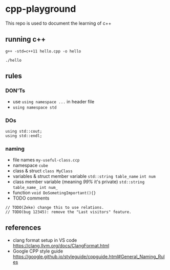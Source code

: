 # cpp-playground
This repo is used to document the learning of c++

## running c++
```
g++ -std=c++11 hello.cpp -o hello
```
```
./hello
```

## rules
### DON'Ts
* use `using namespace ...` in header file
* `using namespace std`
### DOs
```
using std::cout;
using std::endl;
```
### naming
* file names `my-useful-class.ccp`
* namespace `cube`
* class & struct `class MyClass`
* variables & struct member variable `std::string table_name` `int num`
* class member variable (meaning *99%* it's private) `std::string table_name_` `int num_`
* function `void DoSometingImportant(){}`
* TODO comments
```
// TODO(Zeke) change this to use relations.
// TODO(bug 12345): remove the "Last visitors" feature.
```

## references
* clang format setup in VS code https://clang.llvm.org/docs/ClangFormat.html
* Google CPP style guide https://google.github.io/styleguide/cppguide.html#General_Naming_Rules
